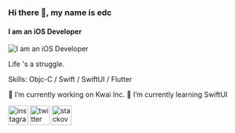 ### Hi there 👋, my name is edc
#### I am an iOS Developer
![I am an iOS Developer](https://arturssmirnovs.github.io/github-profile-readme-generator/images/banner.png)

Life 's a struggle. 

Skills: Objc-C / Swift / SwiftUI / Flutter

🔭 I’m currently working on Kwai Inc. 
🌱 I’m currently learning SwiftUI  

[<img src='https://cdn.jsdelivr.net/npm/simple-icons@3.0.1/icons/instagram.svg' alt='instagram' height='40'>](https://www.instagram.com/edceezz/)  [<img src='https://cdn.jsdelivr.net/npm/simple-icons@3.0.1/icons/twitter.svg' alt='twitter' height='40'>](https://twitter.com/edceezz)  [<img src='https://cdn.jsdelivr.net/npm/simple-icons@3.0.1/icons/stackoverflow.svg' alt='stackoverflow' height='40'>](https://stackoverflow.com/users/edceezz)  

